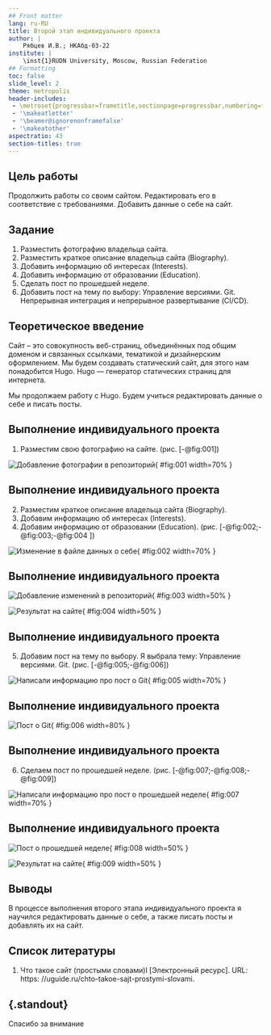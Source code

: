 ```yaml
---
## Front matter
lang: ru-RU
title: Второй этап индивидуального проекта
author: |
	Рябцев И.В.; НКАбд-03-22
institute: |
	\inst{1}RUDN University, Moscow, Russian Federation
## Formatting
toc: false
slide_level: 2
theme: metropolis
header-includes: 
 - \metroset{progressbar=frametitle,sectionpage=progressbar,numbering=fraction}
 - '\makeatletter'
 - '\beamer@ignorenonframefalse'
 - '\makeatother'
aspectratio: 43
section-titles: true
---
```


## Цель работы

Продолжить работы со своим сайтом. Редактировать его в соответствие с требованиями. Добавить данные о себе на сайт.

## Задание

1. Разместить фотографию владельца сайта.
2. Разместить краткое описание владельца сайта (Biography).
3. Добавить информацию об интересах (Interests).
4. Добавить информацию от образовании (Education).
5. Сделать пост по прошедшей неделе.
6. Добавить пост на тему по выбору:
Управление версиями. Git.
Непрерывная интеграция и непрерывное развертывание (CI/CD).


## Теоретическое введение

Сайт – это совокупность веб-страниц, объединённых под общим доменом и связанных ссылками, тематикой и дизайнерским оформлением. Мы будем создавать статический сайт, для этого нам понадобится Hugo.
Hugo — генератор статических страниц для интернета.

Мы продолжаем работу с Hugo. Будем учиться редактировать данные о себе и писать посты. 

## Выполнение индивидуального проекта

1. Разместим свою фотографию на сайте. (рис. [-@fig:001])

![Добавление фотографии в репозиторий](image/1.PNG){ #fig:001 width=70% }

## Выполнение индивидуального проекта

2. Разместим краткое описание владельца сайта (Biography).
3. Добавим информацию об интересах (Interests).
4. Добавим информацию от образовании (Education). (рис. [-@fig:002;-@fig:003;-@fig:004 ])

![Изменение в файле данных о себе](image/2.PNG){ #fig:002 width=70% }

## Выполнение индивидуального проекта

![Добавление изменений в репозиторий](image/3.PNG){ #fig:003 width=50% }

![Результат на сайте](image/4.PNG){ #fig:004 width=50% }

## Выполнение индивидуального проекта

5. Добавим пост на тему по выбору. Я выбрала тему: Управление версиями. Git. (рис. [-@fig:005;-@fig:006])

![Написали информацию про пост о Git](image/5.PNG){ #fig:005 width=70% }

## Выполнение индивидуального проекта


![Пост о Git](image/6.PNG){ #fig:006 width=80% }

## Выполнение индивидуального проекта

6. Сделаем пост по прошедшей неделе. (рис. [-@fig:007;-@fig:008;-@fig:009])

![Написали информацию про пост о прошедшей неделе](image/7.PNG){ #fig:007 width=70% }

## Выполнение индивидуального проекта

![Пост о прошедшей неделе](image/8.PNG){ #fig:008 width=50% }

![Результат на сайте](image/9.PNG){ #fig:009 width=50% }

## Выводы

В процессе выполнения второго этапа индивидуального проекта я научился редактировать данные о себе, а также писать посты и добавлять их на сайт.

## Список литературы

1. Что такое сайт (простыми словами)l [Электронный ресурс]. URL: https: //uguide.ru/chto-takoe-sajt-prostymi-slovami.

## {.standout}

Спасибо за внимание
